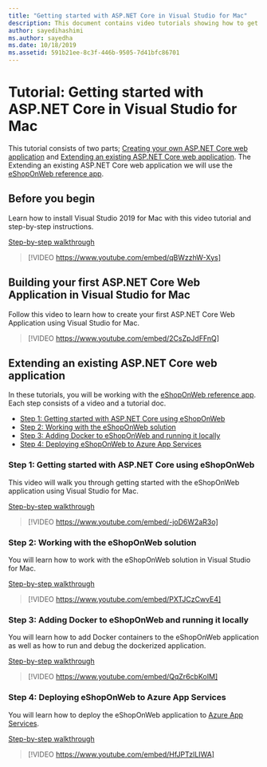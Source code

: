 ```yaml
---
title: "Getting started with ASP.NET Core in Visual Studio for Mac"
description: This document contains video tutorials showing how to get start with ASP.NET Core in Visual Studio for Mac.
author: sayedihashimi
ms.author: sayedha
ms.date: 10/18/2019
ms.assetid: 591b21ee-8c3f-446b-9505-7d41bfc86701
---
```


# Tutorial: Getting started with ASP.NET Core in Visual Studio for Mac

This tutorial consists of two parts; [Creating your own ASP.NET Core web application](#building-your-first-aspnet-core-web-application-in-visual-studio-for-mac) and [Extending an existing ASP.NET Core web application](#extending-an-existing-aspnet-core-web-application). The Extending an existing ASP.NET Core web application we will use the [eShopOnWeb reference app](https://github.com/dotnet-architecture/eShopOnWeb).

## Before you begin

Learn how to install Visual Studio 2019 for Mac with this video tutorial and step-by-step instructions.

[Step-by-step walkthrough](installation.md)

> [!VIDEO https://www.youtube.com/embed/qBWzzhW-Xys]

## Building your first ASP.NET Core Web Application in Visual Studio for Mac

Follow this video to learn how to create your first ASP.NET Core Web Application using Visual Studio for Mac.

> [!VIDEO https://www.youtube.com/embed/2CsZpJdFFnQ]

## Extending an existing ASP.NET Core web application

In these tutorials, you will be working with the [eShopOnWeb reference app](https://github.com/dotnet-architecture/eShopOnWeb). Each step consists of a video and a tutorial doc.

 - [Step 1: Getting started with ASP.NET Core using eShopOnWeb](#step-1-getting-started-with-aspnet-core-using-eshoponweb)
 - [Step 2: Working with the eShopOnWeb solution](#step-2-working-with-the-eshoponweb-solution)
 - [Step 3: Adding Docker to eShopOnWeb and running it locally](#step-3-adding-docker-to-eshoponweb-and-running-it-locally)
 - [Step 4: Deploying eShopOnWeb to Azure App Services](#step-4-deploying-eshoponweb-to-azure-app-services)

### Step 1: Getting started with ASP.NET Core using eShopOnWeb

This video will walk you through getting started with the eShopOnWeb application using Visual Studio for Mac.

[Step-by-step walkthrough](https://github.com/dotnet-architecture/eShopOnWeb/wiki/Getting-Started-for-Beginners-with-Visual-Studio-for-Mac)

> [!VIDEO https://www.youtube.com/embed/-joD6W2aR3o]

### Step 2: Working with the eShopOnWeb solution

You will learn how to work with the eShopOnWeb solution in Visual Studio for Mac.

[Step-by-step walkthrough](https://github.com/dotnet-architecture/eShopOnWeb/wiki/Getting-Started-for-Beginners-with-Visual-Studio-for-Mac)

> [!VIDEO https://www.youtube.com/embed/PXTJCzCwvE4]

### Step 3: Adding Docker to eShopOnWeb and running it locally

You will learn how to add Docker containers to the eShopOnWeb application as well as how to run and debug the dockerized application.

[Step-by-step walkthrough](https://github.com/dotnet-architecture/eShopOnWeb/wiki/03b.-Running-Locally-on-a-Linux-Container-from-Visual-Studio-for-Mac)

> [!VIDEO https://www.youtube.com/embed/QqZr6cbKoIM]

### Step 4: Deploying eShopOnWeb to Azure App Services

You will learn how to deploy the eShopOnWeb application to [Azure App Services](https://azure.microsoft.com/en-us/services/app-service/).

[Step-by-step walkthrough](https://github.com/dotnet-architecture/eShopOnWeb/wiki/01b.-Deploying-to-Azure-App-Service-from-Visual-Studio-for-Mac)

> [!VIDEO https://www.youtube.com/embed/HfJPTzlLIWA]
